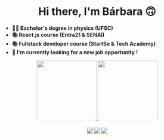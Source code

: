 <div  align="center">
  <h1><b>Hi there, I'm Bárbara 🙃<b></h1>
</div>
    
- 👩‍🔬 Bachelor's degree in physics (UFSC)
- 📚 React.js course (Entra21 & SENAI)
- 📚 Fullstack developer course (StartSe & Tech Academy)
- 🔭 I'm currently looking for a new job opportunity !

<div align="center">
  <a href="https://github.com/schvuchov">
  <img height="160em" src="https://github-readme-stats.vercel.app/api?username=schvuchov&show_icons=true&theme=dark&include_all_commits=true&count_private=true"/>
  <img height="160em" src="https://github-readme-stats.vercel.app/api/top-langs/?username=schvuchov&layout=compact&langs_count=7&theme=dark"/>
</div>
  
<br>
  
<div align="center">
  <a href = "mailto:schvuchov.k@gmail.com"><img src="https://img.shields.io/badge/-Gmail-%23333?style=for-the-badge&logo=gmail&logoColor=white" target="_blank"></a>
  <a href="https://www.linkedin.com/in/barbara-schvuchov" target="_blank"><img src="https://img.shields.io/badge/-LinkedIn-%230077B5?style=for-the-badge&logo=linkedin&logoColor=white" target="_blank"></a>
  <a href="https://instagram.com/baschvuchov" target="_blank"><img src="https://img.shields.io/badge/-Instagram-%23E4405F?style=for-the-badge&logo=instagram&logoColor=white" target="_blank"></a>
</div>

<br>

